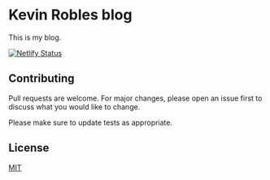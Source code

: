 # Kevin Robles blog

This is my blog.

[![Netlify Status](https://api.netlify.com/api/v1/badges/10ec23ea-9e85-4551-ac0a-d51fa38f9845/deploy-status)](https://app.netlify.com/sites/kevinronu/deploys)

## Contributing

Pull requests are welcome. For major changes, please open an issue first
to discuss what you would like to change.

Please make sure to update tests as appropriate.

## License

[MIT](/LICENSE/)
